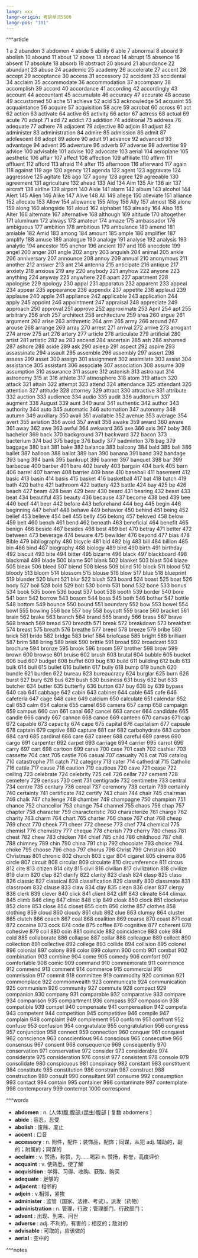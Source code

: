 ```yaml
---
langr: xxx
langr-origin: 考研单词5500
langr-pos: "101"
---
```


^^^article

1 a
2 abandon
3 abdomen
4 abide
5 ability
6 able
7 abnormal
8 aboard
9 abolish
10 abound
11 about
12 above
13 abroad
14 abrupt
15 absence
16 absent
17 absolute
18 absorb
19 abstract
20 absurd
21 abundance
22 abundant
23 abuse
24 academic
25 academy
26 accelerate
27 accent
28 accept
29 acceptance
30 access
31 accessory
32 accident
33 accidental
34 acclaim
35 accommodate
36 accommodation
37 accompany
38 accomplish
39 accord
40 accordance
41 according
42 accordingly
43 account
44 accountant
45 accumulate
46 accuracy
47 accurate
48 accuse
49 accustomed
50 ache
51 achieve
52 acid
53 acknowledge
54 acquaint
55 acquaintance
56 acquire
57 acquisition
58 acre
59 acrobat
60 across
61 act
62 action
63 activate
64 active
65 activity
66 actor
67 actress
68 actual
69 acute
70 adapt
71 add
72 addict
73 addition
74 additional
75 address
76 adequate
77 adhere
78 adjacent
79 adjective
80 adjoin
81 adjust
82 administer
83 administration
84 admire
85 admission
86 admit
87 adolescent
88 adopt
89 adore
90 adult
91 advance
92 advanced
93 advantage
94 advent
95 adventure
96 adverb
97 adverse
98 advertise
99 advice
100 advisable
101 advise
102 advocate
103 aerial
104 aeroplane
105 aesthetic
106 affair
107 affect
108 affection
109 affiliate
110 affirm
111 affluent
112 afford
113 afraid
114 after
115 afternoon
116 afterward
117 again
118 against
119 age
120 agency
121 agenda
122 agent
123 aggravate
124 aggressive
125 agitate
126 ago
127 agony
128 agree
129 agreeable
130 agreement
131 agriculture
132 ahead
133 Aid
134 Aim
135 Air
136 air
137 aircraft
138 airline
139 airport
140 Aisle
141 alarm
142 album
143 alcohol
144 Alert
145 Alien
146 Alike
147 Alive
148 All
149 allege
150 alleviate
151 alliance
152 allocate
153 Allow
154 allowance
155 Alloy
156 Ally
157 almost
158 alone
159 along
160 alongside
161 aloud
162 alphabet
163 already
164 Also
165 Alter
166 alternate
167 alternative
168 although
169 altitude
170 altogether
171 aluminum
172 always
173 amateur
174 amaze
175 ambassador
176 ambiguous
177 ambition
178 ambitious
179 ambulance
180 amend
181 amiable
182 Amid
183 among
184 amount
185 ample
186 amplifier
187 amplify
188 amuse
189 analogue
190 analogy
191 analyse
192 analysis
193 analytic
194 ancestor
195 anchor
196 ancient
197 and
198 anecdote
199 angel
200 anger
201 angle
202 angry
203 anguish
204 animal
205 ankle
206 anniversary
207 announce
208 annoy
209 annual
210 anonymous
211 another
212 answer
213 ant
214 antenna
215 anticipate
216 antique
217 anxiety
218 anxious
219 any
220 anybody
221 anyhow
222 anyone
223 anything
224 anyway
225 anywhere
226 apart
227 apartment
228 apologise
229 apology
230 appal
231 apparatus
232 apparent
233 appeal
234 appear
235 appearance
236 appendix
237 appetite
238 applaud
239 applause
240 apple
241 appliance
242 applicable
243 application
244 apply
245 appoint
246 appointment
247 appraisal
248 appreciate
249 approach
250 approval
251 approve
252 approximate
253 April
254 apt
255 arbitrary
256 arch
257 architect
258 architecture
259 area
260 argue
261 argument
262 arise
263 arithmetic
264 arm
265 army
266 around
267 arouse
268 arrange
269 array
270 arrest
271 arrival
272 arrive
273 arrogant
274 arrow
275 art
276 artery
277 article
278 articulate
279 artificial
280 artist
281 artistic
282 as
283 ascend
284 ascertain
285 ash
286 ashamed
287 ashore
288 aside
289 ask
290 asleep
291 aspect
292 aspire
293 assassinate
294 assault
295 assemble
296 assembly
297 assert
298 assess
299 asset
300 assign
301 assignment
302 assimilate
303 assist
304 assistance
305 assistant
306 associate
307 association
308 assume
309 assumption
310 assurance
311 assure
312 astonish
313 astronaut
314 astronomy
315 at
316 athlete
317 atmosphere
318 atom
319 attach
320 attack
321 attain
322 attempt
323 attend
324 attendance
325 attendant
326 attention
327 attitude
328 attorney
329 attract
330 attractive
331 attribute
332 auction
333 audience
334 audio
335 audit
336 auditorium
337 augment
338 August
339 aunt
340 aural
341 authentic
342 author
343 authority
344 auto
345 automatic
346 automation
347 autonomy
348 autumn
349 auxiliary
350 avail
351 available
352 avenue
353 average
354 avert
355 aviation
356 avoid
357 await
358 awake
359 award
360 aware
361 away
362 awe
363 awful
364 awkward
365 axe
366 axis
367 baby
368 bachelor
369 back
370 background
371 backward
372 bacon
373 bacterium
374 bad
375 badge
376 badly
377 badminton
378 bag
379 baggage
380 bait
381 bake
382 balance
383 balcony
384 bald
385 ball
386 ballet
387 balloon
388 ballot
389 ban
390 banana
391 band
392 bandage
393 bang
394 bank
395 bankrupt
396 banner
397 banquet
398 bar
399 barbecue
400 barber
401 bare
402 barely
403 bargain
404 bark
405 barn
406 barrel
407 barren
408 barrier
409 base
410 baseball
411 basement
412 basic
413 basin
414 basis
415 basket
416 basketball
417 bat
418 batch
419 bath
420 bathe
421 bathroom
422 battery
423 battle
424 bay
425 be
426 beach
427 beam
428 bean
429 bear
430 beard
431 bearing
432 beast
433 beat
434 beautiful
435 beauty
436 because
437 become
438 bed
439 bee
440 beef
441 beer
442 before
443 beforehand
444 beg
445 begin
446 beginning
447 behalf
448 behave
449 behavior
450 behind
451 being
452 belief
453 believe
454 bell
455 belly
456 belong
457 beloved
458 below
459 belt
460 bench
461 bend
462 beneath
463 beneficial
464 benefit
465 benign
466 beside
467 besides
468 best
469 bet
470 betray
471 better
472 between
473 beverage
474 beware
475 bewilder
476 beyond
477 bias
478 Bible
479 bibliography
480 bicycle
481 bid
482 big
483 bill
484 billion
485 bin
486 bind
487 biography
488 biology
489 bird
490 birth
491 birthday
492 biscuit
493 bite
494 bitter
495 bizarre
496 black
497 blackboard
498 blackmail
499 blade
500 blame
501 blank
502 blanket
503 blast
504 blaze
505 bleak
506 bleed
507 blend
508 bless
509 blind
510 block
511 blood
512 bloody
513 bloom
514 blossom
515 blouse
516 blow
517 blue
518 blueprint
519 blunder
520 blunt
521 blur
522 blush
523 board
524 boast
525 boat
526 body
527 boil
528 bold
529 bolt
530 bomb
531 bond
532 bone
533 bonus
534 book
535 boom
536 boost
537 boot
538 booth
539 border
540 bore
541 born
542 borrow
543 bosom
544 boss
545 both
546 bother
547 bottle
548 bottom
549 bounce
550 bound
551 boundary
552 bow
553 bowel
554 bowl
555 bowling
556 box
557 boy
558 boycott
559 brace
560 bracket
561 brain
562 brake
563 branch
564 brand
565 brandy
566 brass
567 brave
568 breach
569 bread
570 breadth
571 break
572 breakdown
573 breakfast
574 breast
575 breath
576 breathe
577 breed
578 breeze
579 bribe
580 brick
581 bride
582 bridge
583 brief
584 briefcase
585 bright
586 brilliant
587 brim
588 bring
589 brisk
590 brittle
591 broad
592 broadcast
593 brochure
594 bronze
595 brook
596 broom
597 brother
598 brow
599 brown
600 browse
601 bruise
602 brush
603 brutal
604 bubble
605 bucket
606 bud
607 budget
608 buffet
609 bug
610 build
611 building
612 bulb
613 bulk
614 bull
615 bullet
616 bulletin
617 bully
618 bump
619 bunch
620 bundle
621 burden
622 bureau
623 bureaucracy
624 burglar
625 burn
626 burst
627 bury
628 bus
629 bush
630 business
631 busy
632 but
633 butcher
634 butter
635 butterfly
636 button
637 buy
638 by
639 bypass
640 cab
641 cabbage
642 cabin
643 cabinet
644 cable
645 cafe
646 cafeteria
647 cage
648 cake
649 calcium
650 calculate
651 calendar
652 call
653 calm
654 calorie
655 camel
656 camera
657 camp
658 campaign
659 campus
660 can
661 canal
662 cancel
663 cancer
664 candidate
665 candle
666 candy
667 cannon
668 canoe
669 canteen
670 canvas
671 cap
672 capable
673 capacity
674 cape
675 capital
676 capitalism
677 capsule
678 captain
679 captive
680 capture
681 car
682 carbohydrate
683 carbon
684 card
685 cardinal
686 care
687 career
688 careful
689 caress
690 cargo
691 carpenter
692 carpet
693 carriage
694 carrier
695 carrot
696 carry
697 cart
698 cartoon
699 carve
700 case
701 cash
702 cashier
703 cassette
704 cast
705 castle
706 casual
707 casualty
708 cat
709 catalog
710 catastrophe
711 catch
712 category
713 cater
714 cathedral
715 Catholic
716 cattle
717 cause
718 caution
719 cautious
720 cave
721 cease
722 ceiling
723 celebrate
724 celebrity
725 cell
726 cellar
727 cement
728 cemetery
729 census
730 cent
731 centigrade
732 centimetre
733 central
734 centre
735 century
736 cereal
737 ceremony
738 certain
739 certainly
740 certainty
741 certificate
742 certify
743 chain
744 chair
745 chairman
746 chalk
747 challenge
748 chamber
749 champagne
750 champion
751 chance
752 chancellor
753 change
754 channel
755 chaos
756 chap
757 chapter
758 character
759 characteristic
760 characterize
761 charge
762 charity
763 charm
764 chart
765 charter
766 chase
767 chat
768 cheap
769 cheat
770 cheek
771 cheer
772 cheese
773 chef
774 chemical
775 chemist
776 chemistry
777 cheque
778 cherish
779 cherry
780 chess
781 chest
782 chew
783 chicken
784 chief
785 child
786 childhood
787 chill
788 chimney
789 chin
790 china
791 chip
792 chocolate
793 choice
794 choke
795 choose
796 chop
797 chorus
798 Christ
799 Christian
800 Christmas
801 chronic
802 church
803 cigar
804 cigaret
805 cinema
806 circle
807 circuit
808 circular
809 circulate
810 circumference
811 circus
812 cite
813 citizen
814 city
815 civil
816 civilian
817 civilization
818 civilize
819 claim
820 clap
821 clarify
822 clarity
823 clash
824 clasp
825 class
826 classic
827 classical
828 classification
829 classify
830 classmate
831 classroom
832 clause
833 claw
834 clay
835 clean
836 clear
837 clergy
838 clerk
839 clever
840 click
841 client
842 cliff
843 climate
844 climax
845 climb
846 cling
847 clinic
848 clip
849 cloak
850 clock
851 clockwise
852 clone
853 close
854 closet
855 cloth
856 clothe
857 clothes
858 clothing
859 cloud
860 cloudy
861 club
862 clue
863 clumsy
864 cluster
865 clutch
866 coach
867 coal
868 coalition
869 coarse
870 coast
871 coat
872 cocaine
873 cock
874 code
875 coffee
876 cognitive
877 coherent
878 cohesive
879 coil
880 coin
881 coincide
882 coincidence
883 coke
884 cold
885 collaborate
886 collapse
887 collar
888 colleague
889 collect
890 collection
891 collective
892 college
893 collide
894 collision
895 colonel
896 colonial
897 colony
898 color
899 column
900 comb
901 combat
902 combination
903 combine
904 come
905 comedy
906 comfort
907 comfortable
908 comic
909 command
910 commemorate
911 commence
912 commend
913 comment
914 commerce
915 commercial
916 commission
917 commit
918 committee
919 commodity
920 common
921 commonplace
922 commonwealth
923 communicate
924 communication
925 communism
926 community
927 commute
928 compact
929 companion
930 company
931 comparable
932 comparative
933 compare
934 comparison
935 compartment
936 compass
937 compassion
938 compatible
939 compel
940 compensate
941 compensation
942 compete
943 competent
944 competition
945 competitive
946 compile
947 complain
948 complaint
949 complement
950 conform
951 confront
952 confuse
953 confusion
954 congratulate
955 congratulation
956 congress
957 conjunction
958 connect
959 connection
960 conquer
961 conquest
962 conscience
963 conscientious
964 conscious
965 consecutive
966 consensus
967 consent
968 consequence
969 consequently
970 conservation
971 conservative
972 consider
973 considerable
974 considerate
975 consideration
976 consist
977 consistent
978 console
979 consolidate
980 conspicuous
981 conspiracy
982 constant
983 constituent
984 constitute
985 constitution
986 constrain
987 construct
988 construction
989 consult
990 consultant
991 consume
992 consumption
993 contact
994 contain
995 container
996 contaminate
997 contemplate
998 contemporary
999 contempt
1000 correspond


^^^words
+ **abdomen** : n. (人体)腹,腹部;(昆虫)腹部 [ 复数 abdomens ] 
+ **abide** : 容忍，忍受
+ **abolish** : 废除、废止
+ **accent** : 口音
+ **accessory** : n. 附件，配件；装饰品，配饰；同谋，从犯
adj. 辅助的，副的；附属的；同谋的
+ **acclaim** : v. 赞扬，称赞，为……喝彩
n. 赞扬，称誉，高度评价
+ **acquaint** : v. 使熟悉，使了解
+ **acquisition** : 学得、习得、收购、获取、购买
+ **adequate** : 足够的
+ **adjacent** : 相邻的
+ **adjoin** : v.相邻，紧挨
+ **administer** : 监管（国家、法律、考试），派发（药物）
+ **administration** : n. 管理，行政；管理部门，行政部门；
+ **advent** : 出现、到来、问世
+ **adverse** : adj. 不利的，有害的；相反的；敌对的
+ **advisable** : 可取的，应该做的
+ **aerial** : 空中的

^^^notes

